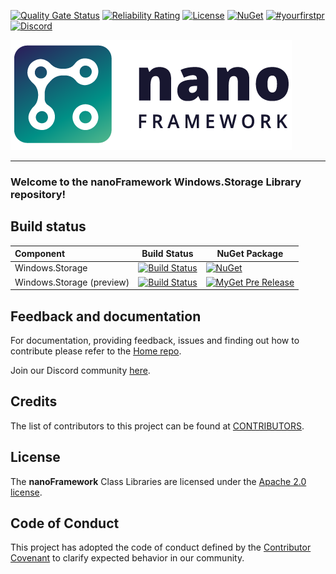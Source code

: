[![Quality Gate Status](https://sonarcloud.io/api/project_badges/measure?project=nanoframework_lib-Windows.Storage&metric=alert_status)](https://sonarcloud.io/dashboard?id=nanoframework_lib-Windows.Storage) [![Reliability Rating](https://sonarcloud.io/api/project_badges/measure?project=nanoframework_lib-Windows.Storage&metric=reliability_rating)](https://sonarcloud.io/dashboard?id=nanoframework_lib-Windows.Storage) [![License](https://img.shields.io/badge/License-Apache%202.0-blue.svg)](https://github.com/nanoframework/Home/blob/master/LICENSE) [![NuGet](https://img.shields.io/nuget/dt/nanoFramework.Windows.Storage.svg)]() [![#yourfirstpr](https://img.shields.io/badge/first--timers--only-friendly-blue.svg)](https://github.com/nanoframework/Home/blob/master/CONTRIBUTING.md)
 [![Discord](https://img.shields.io/discord/478725473862549535.svg)](https://discord.gg/gCyBu8T)


![nanoFramework logo](https://github.com/nanoframework/Home/blob/master/resources/logo/nanoFramework-repo-logo.png)

-----

### Welcome to the **nanoFramework** Windows.Storage Library repository!


## Build status


| Component | Build Status | NuGet Package |
|:-|---|---|
| Windows.Storage | [![Build Status](https://dev.azure.com/nanoframework/Windows.Storage/_apis/build/status/nanoframework.lib-Windows.Storage?branchName=develop)](https://dev.azure.com/nanoframework/Windows.Storage/_build/latest?definitionId=14?branchName=master) | [![NuGet](https://img.shields.io/nuget/v/nanoFramework.Windows.storage.svg)](https://www.nuget.org/packages/nanoFramework.Windows.storage/)  |
| Windows.Storage (preview) | [![Build Status](https://dev.azure.com/nanoframework/Windows.Storage/_apis/build/status/nanoframework.lib-Windows.Storage?branchName=develop)](https://dev.azure.com/nanoframework/Windows.Storage/_build/latest?definitionId=14?branchName=develop) | [![MyGet Pre Release](https://img.shields.io/myget/nanoframework-dev/vpre/nanoFramework.Windows.Storage.svg)](https://www.myget.org/feed/nanoframework-dev/package/nuget/nanoFramework.Windows.Storage) |


## Feedback and documentation

For documentation, providing feedback, issues and finding out how to contribute please refer to the [Home repo](https://github.com/nanoframework/Home).

Join our Discord community [here](https://discord.gg/gCyBu8T).


## Credits

The list of contributors to this project can be found at [CONTRIBUTORS](https://github.com/nanoframework/Home/blob/master/CONTRIBUTORS.md).


## License

The **nanoFramework** Class Libraries are licensed under the [Apache 2.0 license](http://www.apache.org/licenses/LICENSE-2.0).


## Code of Conduct
This project has adopted the code of conduct defined by the [Contributor Covenant](http://contributor-covenant.org/)
to clarify expected behavior in our community.
